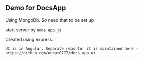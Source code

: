 ## Demo for DocsApp
Using MongoDb. So need that to be set up

start server by `node app.js`

Created using express. 

`UI is in Angular. Separate repo for it is maintained here - https://github.com/onkar0777/docs_app_ui`